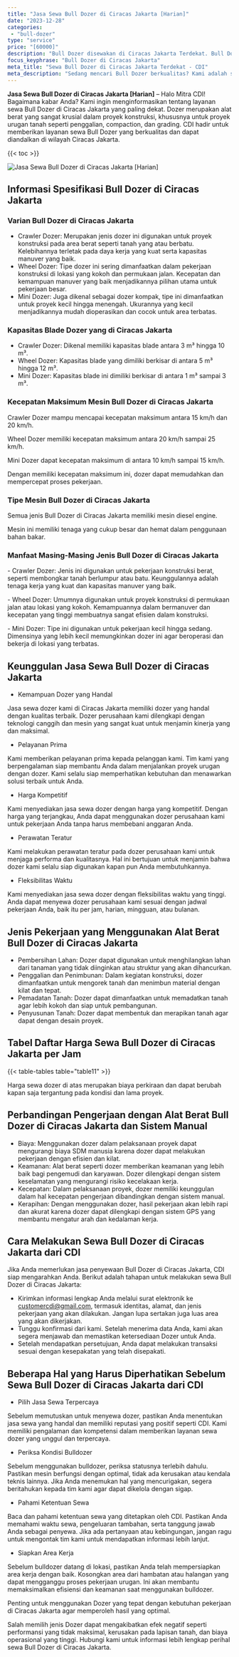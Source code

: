 ```yaml
---
title: "Jasa Sewa Bull Dozer di Ciracas Jakarta [Harian]"
date: "2023-12-28"
categories:
 - "bull-dozer"
type: "service"
price: "[60000]"
description: "Bull Dozer disewakan di Ciracas Jakarta Terdekat. Bull Dozer unggulan untuk kebutuhan proyek konstruksi dengan performa superior. Segera konsultasikan kebutuhan Anda."
focus_keyphrase: "Bull Dozer di Ciracas Jakarta"
meta_title: "Sewa Bull Dozer di Ciracas Jakarta Terdekat - CDI"
meta_description: "Sedang mencari Bull Dozer berkualitas? Kami adalah solusi tepat dengan solusi optimal. Dapatkan penawaran sekarang."
---
```


**Jasa Sewa Bull Dozer di Ciracas Jakarta [Harian]** – Halo Mitra CDI! Bagaimana kabar Anda? Kami ingin menginformasikan tentang layanan sewa Bull Dozer di Ciracas Jakarta yang paling dekat. Dozer merupakan alat berat yang sangat krusial dalam proyek konstruksi, khususnya untuk proyek urugan tanah seperti penggalian, compaction, dan grading. CDI hadir untuk memberikan layanan sewa Bull Dozer yang berkualitas dan dapat diandalkan di wilayah Ciracas Jakarta.

{{< toc >}}

![Jasa Sewa Bull Dozer di Ciracas Jakarta [Harian]](/images/bull-dozer/bull-dozer-02.jpg)

## Informasi Spesifikasi Bull Dozer di Ciracas Jakarta

### Varian Bull Dozer di Ciracas Jakarta

*   Crawler Dozer: Merupakan jenis dozer ini digunakan untuk proyek konstruksi pada area berat seperti tanah yang atau berbatu. Kelebihannya terletak pada daya kerja yang kuat serta kapasitas manuver yang baik.
*   Wheel Dozer: Tipe dozer ini sering dimanfaatkan dalam pekerjaan konstruksi di lokasi yang kokoh dan permukaan jalan. Kecepatan dan kemampuan manuver yang baik menjadikannya pilihan utama untuk pekerjaan besar.
*   Mini Dozer: Juga dikenal sebagai dozer kompak, tipe ini dimanfaatkan untuk proyek kecil hingga menengah. Ukurannya yang kecil menjadikannya mudah dioperasikan dan cocok untuk area terbatas.

### Kapasitas Blade Dozer yang di Ciracas Jakarta

*   Crawler Dozer: Dikenal memiliki kapasitas blade antara 3 m³ hingga 10 m³.
*   Wheel Dozer: Kapasitas blade yang dimiliki berkisar di antara 5 m³ hingga 12 m³.
*   Mini Dozer: Kapasitas blade ini dimiliki berkisar di antara 1 m³ sampai 3 m³.

### Kecepatan Maksimum Mesin Bull Dozer di Ciracas Jakarta

Crawler Dozer mampu mencapai kecepatan maksimum antara 15 km/h dan 20 km/h.

Wheel Dozer memiliki kecepatan maksimum antara 20 km/h sampai 25 km/h.

Mini Dozer dapat kecepatan maksimum di antara 10 km/h sampai 15 km/h.

Dengan memiliki kecepatan maksimum ini, dozer dapat memudahkan dan mempercepat proses pekerjaan.

### Tipe Mesin Bull Dozer di Ciracas Jakarta

Semua jenis Bull Dozer di Ciracas Jakarta memiliki mesin diesel engine.

Mesin ini memiliki tenaga yang cukup besar dan hemat dalam penggunaan bahan bakar.

### Manfaat Masing-Masing Jenis Bull Dozer di Ciracas Jakarta

\- Crawler Dozer: Jenis ini digunakan untuk pekerjaan konstruksi berat, seperti membongkar tanah berlumpur atau batu. Keunggulannya adalah tenaga kerja yang kuat dan kapasitas manuver yang baik.

\- Wheel Dozer: Umumnya digunakan untuk proyek konstruksi di permukaan jalan atau lokasi yang kokoh. Kemampuannya dalam bermanuver dan kecepatan yang tinggi membuatnya sangat efisien dalam konstruksi.

\- Mini Dozer: Tipe ini digunakan untuk pekerjaan kecil hingga sedang. Dimensinya yang lebih kecil memungkinkan dozer ini agar beroperasi dan bekerja di lokasi yang terbatas.

## Keunggulan Jasa Sewa Bull Dozer di Ciracas Jakarta

*   Kemampuan Dozer yang Handal

Jasa sewa dozer kami di Ciracas Jakarta memiliki dozer yang handal dengan kualitas terbaik. Dozer perusahaan kami dilengkapi dengan teknologi canggih dan mesin yang sangat kuat untuk menjamin kinerja yang dan maksimal.
*   Pelayanan Prima

Kami memberikan pelayanan prima kepada pelanggan kami. Tim kami yang berpengalaman siap membantu Anda dalam menjalankan proyek urugan dengan dozer. Kami selalu siap memperhatikan kebutuhan dan menawarkan solusi terbaik untuk Anda.
*   Harga Kompetitif

Kami menyediakan jasa sewa dozer dengan harga yang kompetitif. Dengan harga yang terjangkau, Anda dapat menggunakan dozer perusahaan kami untuk pekerjaan Anda tanpa harus membebani anggaran Anda.
*   Perawatan Teratur

Kami melakukan perawatan teratur pada dozer perusahaan kami untuk menjaga performa dan kualitasnya. Hal ini bertujuan untuk menjamin bahwa dozer kami selalu siap digunakan kapan pun Anda membutuhkannya.
*   Fleksibilitas Waktu

Kami menyediakan jasa sewa dozer dengan fleksibilitas waktu yang tinggi. Anda dapat menyewa dozer perusahaan kami sesuai dengan jadwal pekerjaan Anda, baik itu per jam, harian, mingguan, atau bulanan.

## Jenis Pekerjaan yang Menggunakan Alat Berat Bull Dozer di Ciracas Jakarta

*   Pembersihan Lahan: Dozer dapat digunakan untuk menghilangkan lahan dari tanaman yang tidak diinginkan atau struktur yang akan dihancurkan.
*   Penggalian dan Penimbunan: Dalam kegiatan konstruksi, dozer dimanfaatkan untuk mengorek tanah dan menimbun material dengan kilat dan tepat.
*   Pemadatan Tanah: Dozer dapat dimanfaatkan untuk memadatkan tanah agar lebih kokoh dan siap untuk pembangunan.
*   Penyusunan Tanah: Dozer dapat membentuk dan merapikan tanah agar dapat dengan desain proyek.

## Tabel Daftar Harga Sewa Bull Dozer di Ciracas Jakarta per Jam

{{< table-tables table="table11" >}}

Harga sewa dozer di atas merupakan biaya perkiraan dan dapat berubah kapan saja tergantung pada kondisi dan lama proyek.

## Perbandingan Pengerjaan dengan Alat Berat Bull Dozer di Ciracas Jakarta dan Sistem Manual

*   Biaya: Menggunakan dozer dalam pelaksanaan proyek dapat mengurangi biaya SDM manusia karena dozer dapat melakukan pekerjaan dengan efisien dan kilat.
*   Keamanan: Alat berat seperti dozer memberikan keamanan yang lebih baik bagi pengemudi dan karyawan. Dozer dilengkapi dengan sistem keselamatan yang mengurangi risiko kecelakaan kerja.
*   Kecepatan: Dalam pelaksanaan proyek, dozer memiliki keunggulan dalam hal kecepatan pengerjaan dibandingkan dengan sistem manual.
*   Kerapihan: Dengan menggunakan dozer, hasil pekerjaan akan lebih rapi dan akurat karena dozer dapat dilengkapi dengan sistem GPS yang membantu mengatur arah dan kedalaman kerja.

## Cara Melakukan Sewa Bull Dozer di Ciracas Jakarta dari CDI

Jika Anda memerlukan jasa penyewaan Bull Dozer di Ciracas Jakarta, CDI siap mengarahkan Anda. Berikut adalah tahapan untuk melakukan sewa Bull Dozer di Ciracas Jakarta:

*   Kirimkan informasi lengkap Anda melalui surat elektronik ke customercdi@gmail.com, termasuk identitas, alamat, dan jenis pekerjaan yang akan dilakukan. Jangan lupa sertakan juga luas area yang akan dikerjakan.
*   Tunggu konfirmasi dari kami. Setelah menerima data Anda, kami akan segera menjawab dan memastikan ketersediaan Dozer untuk Anda.
*   Setelah mendapatkan persetujuan, Anda dapat melakukan transaksi sesuai dengan kesepakatan yang telah disepakati.

## Beberapa Hal yang Harus Diperhatikan Sebelum Sewa Bull Dozer di Ciracas Jakarta dari CDI

*   Pilih Jasa Sewa Terpercaya

Sebelum memutuskan untuk menyewa dozer, pastikan Anda menentukan jasa sewa yang handal dan memiliki reputasi yang positif seperti CDI. Kami memiliki pengalaman dan kompetensi dalam memberikan layanan sewa dozer yang unggul dan terpercaya.
*   Periksa Kondisi Bulldozer

Sebelum menggunakan bulldozer, periksa statusnya terlebih dahulu. Pastikan mesin berfungsi dengan optimal, tidak ada kerusakan atau kendala teknis lainnya. Jika Anda menemukan hal yang mencurigakan, segera beritahukan kepada tim kami agar dapat dikelola dengan sigap.
*   Pahami Ketentuan Sewa

Baca dan pahami ketentuan sewa yang ditetapkan oleh CDI. Pastikan Anda memahami waktu sewa, pengeluaran tambahan, serta tanggung jawab Anda sebagai penyewa. Jika ada pertanyaan atau kebingungan, jangan ragu untuk mengontak tim kami untuk mendapatkan informasi lebih lanjut.
*   Siapkan Area Kerja

Sebelum bulldozer datang di lokasi, pastikan Anda telah mempersiapkan area kerja dengan baik. Kosongkan area dari hambatan atau halangan yang dapat mengganggu proses pekerjaan urugan. Ini akan membantu memaksimalkan efisiensi dan keamanan saat menggunakan bulldozer.

Penting untuk menggunakan Dozer yang tepat dengan kebutuhan pekerjaan di Ciracas Jakarta agar memperoleh hasil yang optimal.

Salah memilih jenis Dozer dapat mengakibatkan efek negatif seperti performansi yang tidak maksimal, kerusakan pada lapisan tanah, dan biaya operasional yang tinggi. Hubungi kami untuk informasi lebih lengkap perihal sewa Bull Dozer di Ciracas Jakarta.